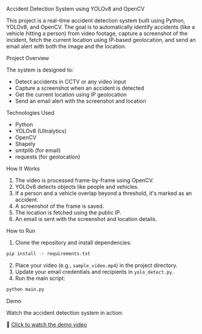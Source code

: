 Accident Detection System using YOLOv8 and OpenCV

This project is a real-time accident detection system built using Python, YOLOv8, and OpenCV. The goal is to automatically identify accidents (like a vehicle hitting a person) from video footage, capture a screenshot of the incident, fetch the current location using IP-based geolocation, and send an email alert with both the image and the location.


Project Overview

The system is designed to:
- Detect accidents in CCTV or any video input
- Capture a screenshot when an accident is detected
- Get the current location using IP geolocation
- Send an email alert with the screenshot and location



Technologies Used

- Python
- YOLOv8 (Ultralytics)
- OpenCV
- Shapely
- smtplib (for email)
- requests (for geolocation)



How It Works

1. The video is processed frame-by-frame using OpenCV.
2. YOLOv8 detects objects like people and vehicles.
3. If a person and a vehicle overlap beyond a threshold, it's marked as an accident.
4. A screenshot of the frame is saved.
5. The location is fetched using the public IP.
6. An email is sent with the screenshot and location details.



How to Run

1. Clone the repository and install dependencies:

```bash
pip install -r requirements.txt
```


2. Place your video (e.g., `sample_video.mp4`) in the project directory.
3. Update your email credentials and recipients in `yolo_detect.py`.
4. Run the main script:

```bash
python main.py
```
Demo

Watch the accident detection system in action:

🔗 [Click to watch the demo video](https://drive.google.com/file/d/1Jc-iYa-MGYkh9K_sOtl_kZygT7R_zEFx/view?usp=sharing)
